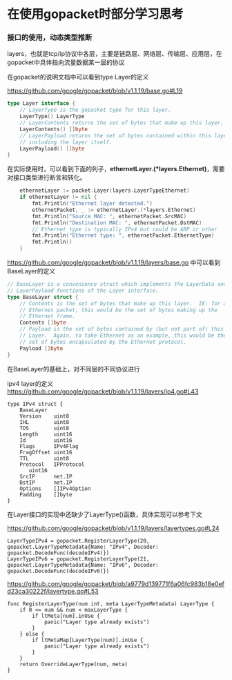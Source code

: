# 在使用gopacket时部分学习思考



### 接口的使用，动态类型推断

layers，也就是tcp/ip协议中各层，主要是链路层、网络层、传输层、应用层，在gopacket中具体指向流量数据某一层的协议



在gopacket的说明文档中可以看到type Layer的定义

https://github.com/google/gopacket/blob/v1.1.19/base.go#L19

```go
type Layer interface {
	// LayerType is the gopacket type for this layer.
	LayerType() LayerType
	// LayerContents returns the set of bytes that make up this layer.
	LayerContents() []byte
	// LayerPayload returns the set of bytes contained within this layer, not
	// including the layer itself.
	LayerPayload() []byte
}
```

在实际使用时，可以看到下面的列子，**ethernetLayer.(*layers.Ethernet)**，需要对接口类型进行断言和转化。

```go
    ethernetLayer := packet.Layer(layers.LayerTypeEthernet)
    if ethernetLayer != nil {
        fmt.Println("Ethernet layer detected.")
        ethernetPacket, _ := ethernetLayer.(*layers.Ethernet)
        fmt.Println("Source MAC: ", ethernetPacket.SrcMAC)
        fmt.Println("Destination MAC: ", ethernetPacket.DstMAC)
        // Ethernet type is typically IPv4 but could be ARP or other
        fmt.Println("Ethernet type: ", ethernetPacket.EthernetType)
        fmt.Println()
    }
```



https://github.com/google/gopacket/blob/v1.1.19/layers/base.go 中可以看到BaseLayer的定义

```go
// BaseLayer is a convenience struct which implements the LayerData and
// LayerPayload functions of the Layer interface.
type BaseLayer struct {
	// Contents is the set of bytes that make up this layer.  IE: for an
	// Ethernet packet, this would be the set of bytes making up the
	// Ethernet frame.
	Contents []byte
	// Payload is the set of bytes contained by (but not part of) this
	// Layer.  Again, to take Ethernet as an example, this would be the
	// set of bytes encapsulated by the Ethernet protocol.
	Payload []byte
}
```

在BaseLayer的基础上，对不同层的不同协议进行

ipv4 layer的定义 https://github.com/google/gopacket/blob/v1.1.19/layers/ip4.go#L43 

```
type IPv4 struct {
	BaseLayer
	Version    uint8
	IHL        uint8
	TOS        uint8
	Length     uint16
	Id         uint16
	Flags      IPv4Flag
	FragOffset uint16
	TTL        uint8
	Protocol   IPProtocol
	   uint16
	SrcIP      net.IP
	DstIP      net.IP
	Options    []IPv4Option
	Padding    []byte
}
```

在Layer接口的实现中还缺少了LayerType()函数，具体实现可以参考下文

https://github.com/google/gopacket/blob/v1.1.19/layers/layertypes.go#L24 

```
LayerTypeIPv4 = gopacket.RegisterLayerType(20, gopacket.LayerTypeMetadata{Name: "IPv4", Decoder: gopacket.DecodeFunc(decodeIPv4)})
LayerTypeIPv6 = gopacket.RegisterLayerType(21, gopacket.LayerTypeMetadata{Name: "IPv6", Decoder: gopacket.DecodeFunc(decodeIPv6)})
```
https://github.com/google/gopacket/blob/a9779d139771f6a06fc983b18e0efd23ca30222f/layertype.go#L53

```
func RegisterLayerType(num int, meta LayerTypeMetadata) LayerType {
	if 0 <= num && num < maxLayerType {
		if ltMeta[num].inUse {
			panic("Layer type already exists")
		}
	} else {
		if ltMetaMap[LayerType(num)].inUse {
			panic("Layer type already exists")
		}
	}
	return OverrideLayerType(num, meta)
}
```

​	
